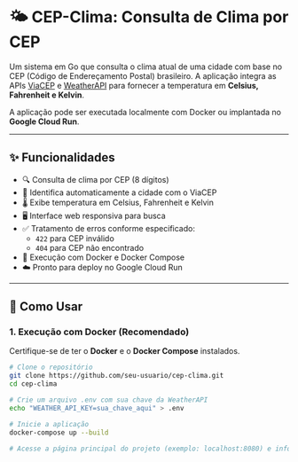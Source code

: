 # 🌤️ CEP-Clima: Consulta de Clima por CEP

Um sistema em Go que consulta o clima atual de uma cidade com base no CEP (Código de Endereçamento Postal) brasileiro. A aplicação integra as APIs [ViaCEP](https://viacep.com.br/) e [WeatherAPI](https://www.weatherapi.com/) para fornecer a temperatura em **Celsius, Fahrenheit e Kelvin**.

A aplicação pode ser executada localmente com Docker ou implantada no **Google Cloud Run**.

---

## ✨ Funcionalidades

- 🔍 Consulta de clima por CEP (8 dígitos)
- 📍 Identifica automaticamente a cidade com o ViaCEP
- 🌡️ Exibe temperatura em Celsius, Fahrenheit e Kelvin
- 🖥️ Interface web responsiva para busca
- ✅ Tratamento de erros conforme especificado:
  - `422` para CEP inválido
  - `404` para CEP não encontrado
- 🐳 Execução com Docker e Docker Compose
- ☁️ Pronto para deploy no Google Cloud Run

---

## 🚀 Como Usar

### 1. Execução com Docker (Recomendado)

Certifique-se de ter o **Docker** e o **Docker Compose** instalados.

```bash
# Clone o repositório
git clone https://github.com/seu-usuario/cep-clima.git
cd cep-clima

# Crie um arquivo .env com sua chave da WeatherAPI
echo "WEATHER_API_KEY=sua_chave_aqui" > .env

# Inicie a aplicação
docker-compose up --build

# Acesse a página principal do projeto (exemplo: localhost:8080) e informe o CEP que deseja consultar.
